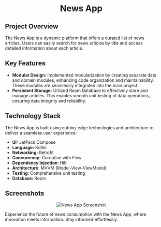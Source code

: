 <h1 align="center">News App</h1>

<h2>Project Overview</h2>

<p>The News App is a dynamic platform that offers a curated list of news articles. Users can easily search for news articles by title and access detailed information about each article.</p>

<h2>Key Features</h2>

<ul>
  <li><strong>Modular Design:</strong> Implemented modularization by creating separate data and domain modules, enhancing code organization and maintainability. These modules are seamlessly integrated into the main project.</li>
  <li><strong>Persistent Storage:</strong> Utilized Room Database to effectively store and manage articles. This enables smooth unit testing of data operations, ensuring data integrity and reliability.</li>
</ul>

<h2>Technology Stack</h2>

<p>The News App is built using cutting-edge technologies and architecture to deliver a seamless user experience:</p>

<ul>
    <li><strong>UI:</strong> JetPack Compose </li>
  <li><strong>Language:</strong> Kotlin</li>
  <li><strong>Networking:</strong> Retrofit</li>
  <li><strong>Concurrency:</strong> Coroutine with Flow</li>
  <li><strong>Dependency Injection:</strong> Hilt</li>
  <li><strong>Architecture:</strong> MVVM (Model-View-ViewModel)</li>
  <li><strong>Testing:</strong> Comprehensive unit testing</li>
  <li><strong>Database:</strong> Room</li>
</ul>

<h2>Screenshots</h2>

<div align="center">
  <img src="https://media.giphy.com/media/v1.Y2lkPTc5MGI3NjExejBmcjlmeXpza3UyNzRkcWQxNjcxdGFycmpqNHB2YWx1MHMzdG5zZCZlcD12MV9pbnRlcm5hbF9naWZfYnlfaWQmY3Q9Zw/VYj54iS1FKNiHfiNV1/giphy.gif" alt="News App Screenshot">
</div>

<p>Experience the future of news consumption with the News App, where innovation meets information. Stay informed effortlessly.</p>
